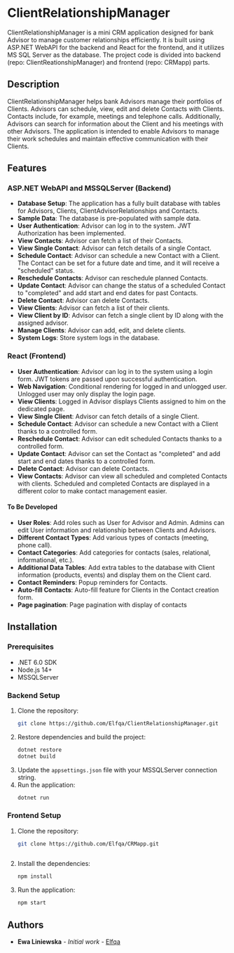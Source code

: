 # ClientRelationshipManager

ClientRelationshipManager is a mini CRM application designed for bank Advisor to manage customer relationships efficiently. It is built using ASP.NET WebAPI for the backend and React for the frontend, and it utilizes MS SQL Server as the database. The project code is divided into backend (repo: ClientReationshipManager) and frontend (repo: CRMapp) parts.

## Description

ClientRelationshipManager helps bank Advisors manage their portfolios of Clients. Advisors can schedule, view, edit and delete Contacts with Clients. Contacts include, for example, meetings and telephone calls. Additionally, Advisors can search for information about the Client and his meetings with other Advisors. The application is intended to enable Advisors to manage their work schedules and maintain effective communication with their Clients.

## Features

### ASP.NET WebAPI and MSSQLServer (Backend) 
- **Database Setup**: The application has a fully built database with tables for Advisors, Clients, ClientAdvisorRelationships and Contacts.
- **Sample Data**: The database is pre-populated with sample data.
- **User Authentication**: Advisor can log in to the system. JWT Authorization has been implemented.
- **View Contacts**: Advisor can fetch a list of their Contacts.
- **View Single Contact**: Advisor can fetch details of a single Contact.
- **Schedule Contact**: Advisor can schedule a new Contact with a Client. The Contact can be set for a future date and time, and it will receive a "scheduled" status.
- **Reschedule Contacts**: Advisor can reschedule planned Contacts.
- **Update Contact**: Advisor can change the status of a scheduled Contact to "completed" and add start and end dates for past Contacts.
- **Delete Contact**: Advisor can delete Contacts.
- **View Clients**: Advisor can fetch a list of their clients.
- **View Client by ID**: Advisor can fetch a single client by ID along with the assigned advisor.
- **Manage Clients**: Advisor can add, edit, and delete clients.
- **System Logs**: Store system logs in the database.

### React (Frontend)
- **User Authentication**: Advisor can log in to the system using a login form. JWT tokens are passed upon successful authentication.
- **Web Navigation**: Conditional rendering for logged in and unlogged user. Unlogged user may only display the login page.
- **View Clients**: Logged in Advisor displays Clients assigned to him on the dedicated page.
- **View Single Client**: Advisor can fetch details of a single Client.
- **Schedule Contact**: Advisor can schedule a new Contact with a Client thanks to a controlled form.
- **Reschedule Contact**: Advisor can edit scheduled Contacts thanks to a controlled form.
- **Update Contact**: Advisor can set the Contact as "completed" and add start and end dates thanks to a controlled form.
- **Delete Contact**: Advisor can delete Contacts.
- **View Contacts**: Advisor can view all scheduled and completed Contacts with clients. Scheduled and completed Contacts are displayed in a different color to make contact management easier.


#### To Be Developed
- **User Roles**: Add roles such as User for Advisor and Admin. Admins can edit User information and relationship between Clients and Advisors.
- **Different Contact Types**: Add various types of contacts (meeting, phone call).
- **Contact Categories**: Add categories for contacts (sales, relational, informational, etc.).
- **Additional Data Tables**: Add extra tables to the database with Client information (products, events) and display them on the Client card.
- **Contact Reminders**: Popup reminders for Contacts.
- **Auto-fill Contacts**: Auto-fill feature for Clients in the Contact creation form.
- **Page pagination**: Page pagination with display of contacts


## Installation

### Prerequisites
- .NET 6.0 SDK
- Node.js 14+
- MSSQLServer

### Backend Setup
1. Clone the repository:
    ```bash
    git clone https://github.com/Elfqa/ClientRelationshipManager.git
    ```
2. Restore dependencies and build the project:
    ```bash
    dotnet restore
    dotnet build
    ```
3. Update the `appsettings.json` file with your MSSQLServer connection string.
4. Run the application:
    ```bash
    dotnet run
    ```

### Frontend Setup
1. Clone the repository:
    ```bash
    git clone https://github.com/Elfqa/CRMapp.git
	   
2. Install the dependencies:
    ```bash
    npm install
    ```
3. Run the application:
    ```bash
    npm start
    ```


## Authors

- **Ewa Liniewska** - *Initial work* - [Elfqa](https://github.com/Elfqa)
